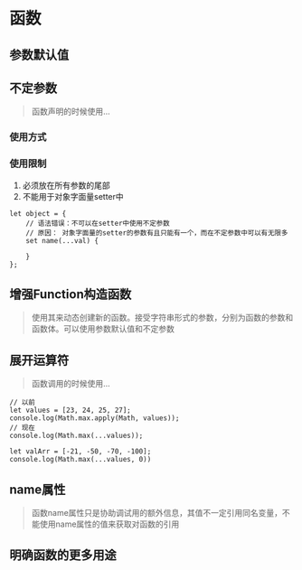 # 函数
## 参数默认值

## 不定参数
> 函数声明的时候使用...

### 使用方式

### 使用限制
1. 必须放在所有参数的尾部
2. 不能用于对象字面量setter中

```
let object = {
    // 语法错误：不可以在setter中使用不定参数
    // 原因： 对象字面量的setter的参数有且只能有一个，而在不定参数中可以有无限多
    set name(...val) {

    }
};
```

## 增强Function构造函数
> 使用其来动态创建新的函数。接受字符串形式的参数，分别为函数的参数和函数体。可以使用参数默认值和不定参数


## 展开运算符

> 函数调用的时候使用...

```
// 以前
let values = [23, 24, 25, 27];
console.log(Math.max.apply(Math, values));
// 现在
console.log(Math.max(...values));

let valArr = [-21, -50, -70, -100];
console.log(Math.max(...values, 0))
```

## name属性
> 函数name属性只是协助调试用的额外信息，其值不一定引用同名变量，不能使用name属性的值来获取对函数的引用


## 明确函数的更多用途

